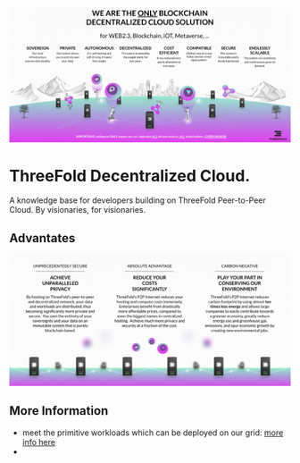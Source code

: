 ![](img/only_blockchain2_.jpg)

# ThreeFold Decentralized Cloud.

A knowledge base for developers building on ThreeFold Peer-to-Peer Cloud. By visionaries, for visionaries. 

## Advantates

![](img/cloud_advantages_.jpg)

## More Information

- meet the primitive workloads which can be deployed on our grid: [more info here](tfgrid_primitives)
- 




<!-- 
## How would you like to get started?

#### Learn what is ThreeFold P2P Cloud

Go through the core concepts of ThreeFold Peer-to-Peer Cloud. Get started [here](cloud_home).

#### Learn how to set-up your P2P environment

Learn how to launch your environment step-by-step from the people who already did it. Get started [here](evdc_getting_started).

#### Start experimenting on Testnet 

ThreeFold Cloud is currently on Testnet. Get started [here](https://vdc.testnet.grid.tf/vdc/#/).

## About ThreeFold P2P Cloud Knowledge Base

This knowledge base is here to help you build your applications and services on ThreeFold. It comes with essential concepts and the development stack. Our team is building tutorials as we go to help you get you up and running in no time. 

Some core members of the ThreeFold team have participated in building important components of the Internet and cloud we use today for the past 20 years. This P2P Cloud has the potential to revolutionize the whole cloud industry, by bringing the agility of cloud with the security of on-premise data centers. We are huge fans of the open-source community, therefore everything here is (or will be) open-source and ready for you to extend and improve. 

If you have any feedback, please reach out to our team via a [Github issue](https://github.com/threefoldfoundation/www_threefold_cloud/issues/new) or join our Forum [here](https://forum.threefold.io/). 

## Help us make P2P Cloud better

Like ThreeFold, these docs are a community effort. Create a PR if you see mistakes, possible improvements, or new opportunities to help ThreeFold developers. Contribute here. -->

<!-- ## Explore the documentation

- [P2P Cloud](cloud_home) - An introduction to what is ThreeFold P2P Cloud.
- [P2P Cloud Products](cloud_products) - An overview of the compute, storage and network products available on ThreeFold
- [Architecture](cloud_architecture) - A deep dive in the architecture behing ThreeFold P2P Cloud.
- [Edge Virtual Data Center](evdc_overview) - An introduction to the first peer-to-peer compute solution.
- [Get Started](evdc_getting_started) - A step-by-step on how to get started with edge Virtual Data Center.
- [Edge Virtual Data Center Pricing](evdc_pricing) - Explore the different pricing packages for mainnet and testnet.
- [Where to get tokens](how_to_buy) - How and where to get ThreeFold Tokens, the official currency of ThreeFold P2P Cloud.
- [Kubernetes and Docker](evdc_k8s) - An introduction to the industry standards running on ThreeFold P2P Cloud.
- [zstor filesystem](threefold_filesystem) - An introduction to the first autonomous, quantum-safe, peer-to-peer storage solution.
- [ThreeFold Marketplace](evdc_marketplace) - A marketplace of peer-to-peer applications and tools ready to be deployed on top of edge Virtual Data Center. -->